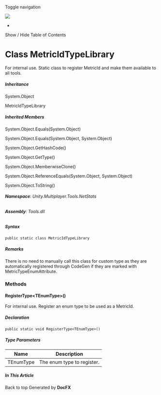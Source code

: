 <div id="wrapper">

<div>

<div class="container">

<div class="navbar-header">

Toggle navigation

<img src="../logo.svg" id="logo" class="svg" />

</div>

<div id="navbar" class="collapse navbar-collapse">

<div class="form-group">

</div>

</div>

</div>

<div class="subnav navbar navbar-default">

<div id="breadcrumb" class="container hide-when-search">

-   

</div>

</div>

</div>

<div class="container body-content hide-when-search" role="main">

<div class="sidenav hide-when-search">

Show / Hide Table of Contents

<div id="sidetoggle" class="sidetoggle collapse">

<div id="sidetoc">

</div>

</div>

</div>

<div class="article row grid-right">

<div class="col-md-10">

# Class MetricIdTypeLibrary

<div class="markdown level0 summary">

For internal use. Static class to register MetricId and make them
available to all tools.

</div>

<div class="markdown level0 conceptual">

</div>

<div class="inheritance">

##### Inheritance

<div class="level0">

System.Object

</div>

<div class="level1">

MetricIdTypeLibrary

</div>

</div>

<div class="inheritedMembers">

##### Inherited Members

<div>

System.Object.Equals(System.Object)

</div>

<div>

System.Object.Equals(System.Object, System.Object)

</div>

<div>

System.Object.GetHashCode()

</div>

<div>

System.Object.GetType()

</div>

<div>

System.Object.MemberwiseClone()

</div>

<div>

System.Object.ReferenceEquals(System.Object, System.Object)

</div>

<div>

System.Object.ToString()

</div>

</div>

###### **Namespace**: Unity.Multiplayer.Tools.NetStats

###### **Assembly**: Tools.dll

##### Syntax

<div class="codewrapper">

``` lang-csharp
public static class MetricIdTypeLibrary
```

</div>

##### **Remarks**

<div class="markdown level0 remarks">

There is no need to manually call this class for custom type as they are
automatically registered through CodeGen if they are marked with
MetricTypeEnumAttribute.

</div>

### Methods

#### RegisterType\<TEnumType\>()

<div class="markdown level1 summary">

For internal use. Register an enum type to be used as a MetricId.

</div>

<div class="markdown level1 conceptual">

</div>

##### Declaration

<div class="codewrapper">

``` lang-csharp
public static void RegisterType<TEnumType>()
```

</div>

##### Type Parameters

| Name      | Description                |
|-----------|----------------------------|
| TEnumType | The enum type to register. |

</div>

<div class="hidden-sm col-md-2" role="complementary">

<div class="sideaffix">

<div class="contribution">

</div>

##### In This Article

<div>

</div>

</div>

</div>

</div>

</div>

<div class="grad-bottom">

</div>

<div class="footer">

<div class="container">

Back to top Generated by **DocFX**

</div>

</div>

</div>

